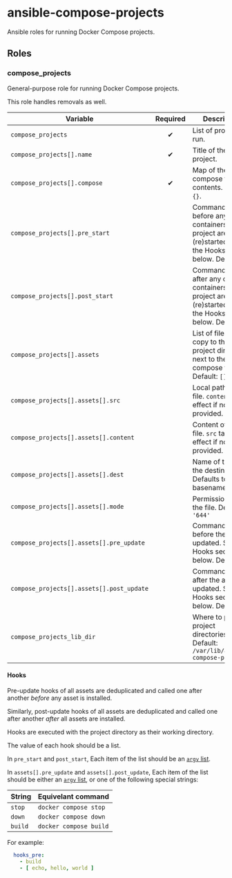 # ansible-compose-projects

Ansible roles for running Docker Compose projects.

## Roles

### compose_projects

General-purpose role for running Docker Compose projects.

This role handles removals as well.

| Variable                                                  | Required | Description |
|-----------------------------------------------------------|:--------:|-------------|
| `compose_projects`                                        | ✔        | List of projects to run. |
| `compose_projects[].name`                                 | ✔        | Title of the project. |
| `compose_projects[].compose`                              | ✔        | Map of the docker compose file contents. Default: `{}`. |
| `compose_projects[].pre_start`                            |          | Commands to run before any of the containers in the project are (re)started. See the Hooks section below. Default: `[]` |
| `compose_projects[].post_start`                           |          | Commands to run after any of the containers in the project are (re)started. See the Hooks section below. Default: `[]` |
| `compose_projects[].assets`                               |          | List of files to copy to the project directory, next to the docker compose file. Default: `[]` |
| `compose_projects[].assets[].src`                         |          | Local path to the file. `content` takes effect if not provided. |
| `compose_projects[].assets[].content`                     |          | Content of the file. `src` takes effect if not provided. |
| `compose_projects[].assets[].dest`                        |          | Name of the file in the destination. Defaults to the basename of `src`. |
| `compose_projects[].assets[].mode`                        |          | Permissions of the file. Default: `'644'` |
| `compose_projects[].assets[].pre_update`                  |          | Commands to run before the asset is updated. See the Hooks section below. Default: `[]` |
| `compose_projects[].assets[].post_update`                 |          | Commands to run after the asset is updated. See the Hooks section below. Default: `[]` |
| `compose_projects_lib_dir`                                |          | Where to put the project directories. Default: `/var/lib/ansible-compose-projects` |

#### Hooks

Pre-update hooks of all assets
are deduplicated and called one after another *before* any asset is installed.

Similarly, post-update hooks of all assets
are deduplicated and called one after another *after* all assets are installed.

Hooks are executed with the project directory as their working directory.

The value of each hook should be a list.

In `pre_start` and `post_start`,
Each item of the list should be an [`argv` list](https://docs.ansible.com/ansible/latest/collections/ansible/builtin/command_module.html#parameter-argv).

In `assets[].pre_update` and `assets[].post_update`,
Each item of the list should be either an [`argv` list](https://docs.ansible.com/ansible/latest/collections/ansible/builtin/command_module.html#parameter-argv),
or one of the following special strings:

| String               | Equivelant command |
|----------------------|--------------------|
| `stop`               | `docker compose stop` |
| `down`               | `docker compose down` |
| `build`              | `docker compose build` |

For example:

```yaml
  hooks_pre:
    - build
    - [ echo, hello, world ]
```
